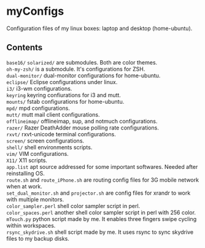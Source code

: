 myConfigs
=========
Configuration files of my linux boxes: laptop and desktop (home-ubuntu).

## Contents
`base16/` `solarized/` are submodules. Both are color themes.  
`oh-my-zsh/` is a submodule. It's configurations for ZSH.  
`dual-monitor/` dual-monitor configurations for home-ubuntu.  
`eclipse/` Eclipse configurations under linux.  
`i3/` i3-wm configurations.  
`keyring` keyring confiurations for i3 and mutt.  
`mounts/` fstab configurations for home-ubuntu.  
`mpd/` mpd configurations.  
`mutt/` mutt mail client configurations.  
`offlineimap/` offlineimap, sup, and notmuch configurations.  
`razer/` Razer DeathAdder mouse polling rate configurations.  
`rxvt/` rxvt-unicode terminal configurations.  
`screen/` screen configurations.  
`shell/` shell environments scripts.  
`vim/` VIM configurations.  
`X11/` X11 scripts.  
`app.list` apt source addressed for some important softwares. Needed after reinstalling OS.  
`route.sh` and `route_iPhone.sh` are routing config files for 3G mobile network when at work.  
`set_dual_monitor.sh` and `projector.sh` are config files for xrandr to work with multiple monitors.  
`color_sampler.perl` shell color sampler script in perl.  
`color_spaces.perl` another shell color sampler script in perl with 256 color.  
`mTouch.py` python script made by me. It enables three fingers swipe cycling within workspaces.  
`rsync_skydrive.sh` shell script made by me. It uses rsync to sync skydrive files to my backup disks.  

